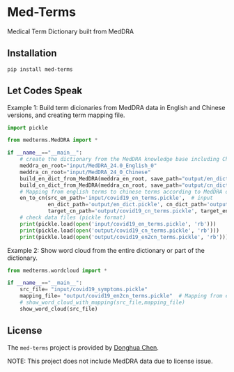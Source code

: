 # Med-Terms

Medical Term Dictionary built from MedDRA

## Installation

```pip
pip install med-terms
```

## Let Codes Speak
Example 1: Build term dicionaries from MedDRA data in English and Chinese versions, and creating term mapping file.
```python
import pickle

from medterms.MedDRA import *

if __name__=="__main__":
    # create the dictionary from the MedDRA knowledge base including Chinese and English versions
    meddra_en_root="input/MedDRA_24.0_English_0"
    meddra_cn_root="input/MedDRA_24_0_Chinese"
    build_en_dict_from_MedDRA(meddra_en_root, save_path="output/en_dict.pickle")
    build_cn_dict_from_MedDRA(meddra_cn_root, save_path="output/cn_dict.pickle")
    # Mapping from english terms to chinese terms according to MedDRA dictionaries
    en_to_cn(src_en_path='input/covid19_en_terms.pickle',  # input
             en_dict_path='output/en_dict.pickle', cn_dict_path='output/cn_dict.pickle',  # input
             target_cn_path='output/covid19_cn_terms.pickle', target_en2cn_path='output/covid19_en2cn_terms.pickle') # output
    # check data files (pickle format)
    print(pickle.load(open('input/covid19_en_terms.pickle', 'rb')))
    print(pickle.load(open('output/covid19_cn_terms.pickle', 'rb')))
    print(pickle.load(open('output/covid19_en2cn_terms.pickle', 'rb')))
```

Example 2: Show word cloud from the entire dictionary or part of the dictionary.

```python
from medterms.wordcloud import *

if __name__=="__main__":
    src_file= "input/covid19_symptoms.pickle"
    mapping_file= "output/covid19_en2cn_terms.pickle"  # Mapping from english to chinese
    # show_word_cloud_with_mapping(src_file,mapping_file)
    show_word_cloud(src_file)
```


## License
The `med-terms` project is provided by [Donghua Chen](https://github.com/dhchenx). 

NOTE: This project does not include MedDRA data due to license issue. 